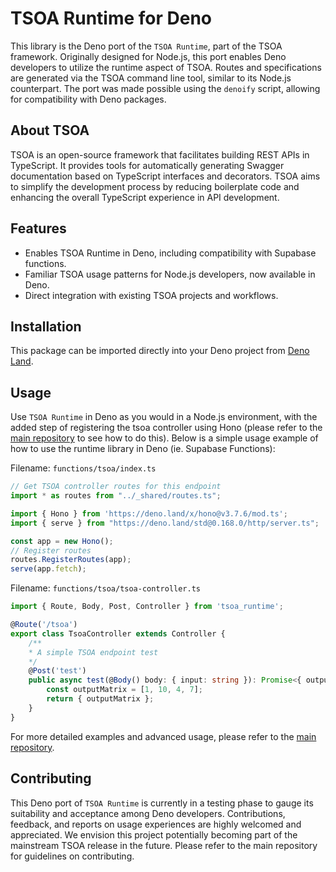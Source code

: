 
# TSOA Runtime for Deno

This library is the Deno port of the `TSOA Runtime`, part of the TSOA framework. Originally designed for Node.js, this port enables Deno developers to utilize the runtime aspect of TSOA. Routes and specifications are generated via the TSOA command line tool, similar to its Node.js counterpart. The port was made possible using the `denoify` script, allowing for compatibility with Deno packages.


## About TSOA

TSOA is an open-source framework that facilitates building REST APIs in TypeScript. It provides tools for automatically generating Swagger documentation based on TypeScript interfaces and decorators. TSOA aims to simplify the development process by reducing boilerplate code and enhancing the overall TypeScript experience in API development.

## Features

- Enables TSOA Runtime in Deno, including compatibility with Supabase functions.
- Familiar TSOA usage patterns for Node.js developers, now available in Deno.
- Direct integration with existing TSOA projects and workflows.

## Installation

This package can be imported directly into your Deno project from [Deno Land](https://deno.land/x/tsoa_runtime).

## Usage

Use `TSOA Runtime` in Deno as you would in a Node.js environment, with the added step of registering the tsoa controller using Hono (please refer to the [main repository](https://github.com/louis-amhild/tsoa-deno) to see how to do this). Below is a simple usage example of how to use the runtime library in Deno (ie. Supabase Functions):

Filename: `functions/tsoa/index.ts`
```typescript
// Get TSOA controller routes for this endpoint
import * as routes from "../_shared/routes.ts";

import { Hono } from 'https://deno.land/x/hono@v3.7.6/mod.ts';
import { serve } from "https://deno.land/std@0.168.0/http/server.ts";

const app = new Hono();
// Register routes
routes.RegisterRoutes(app);
serve(app.fetch);
```

Filename: `functions/tsoa/tsoa-controller.ts`
```typescript
import { Route, Body, Post, Controller } from 'tsoa_runtime';

@Route('/tsoa')
export class TsoaController extends Controller {
    /**
    * A simple TSOA endpoint test
    */
    @Post('test')
    public async test(@Body() body: { input: string }): Promise<{ outputMatrix: number[] }> {
        const outputMatrix = [1, 10, 4, 7];
        return { outputMatrix };
    }
}
```

For more detailed examples and advanced usage, please refer to the [main repository](https://github.com/louis-amhild/tsoa-deno).

## Contributing

This Deno port of `TSOA Runtime` is currently in a testing phase to gauge its suitability and acceptance among Deno developers. Contributions, feedback, and reports on usage experiences are highly welcomed and appreciated. We envision this project potentially becoming part of the mainstream TSOA release in the future. Please refer to the main repository for guidelines on contributing.
